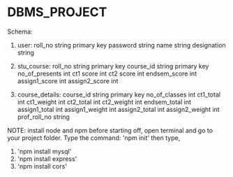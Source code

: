 # DBMS_PROJECT

Schema:

1. user:
   roll_no string primary key
   password string
   name string
   designation string
   
2. stu_course:
   roll_no string primary key
   course_id string primary key
   no_of_presents int
   ct1 score int
   ct2 score int
   endsem_score int
   assign1_score int
   assign2_score int
   
3. course_details:
   course_id string primary key
   no_of_classes int
   ct1_total int
   ct1_weight int
   ct2_total int
   ct2_weight int
   endsem_total int
   assign1_total int
   assign1_weight int
   assign2_total int
   assign2_weight int
   prof_roll_no string
   
NOTE: install node and npm
before starting off, open terminal and go to your project folder. Type the command: 'npm init'
then type,
1. 'npm install mysql'
2. 'npm install express'
3. 'npm install cors'
